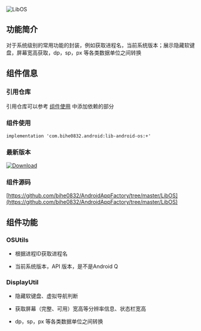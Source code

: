 ![LibOS](https://img.shields.io/badge/AndroidAppFactory-LibOS-brightgreen)

## 功能简介

对于系统级别的常用功能的封装，例如获取进程名，当前系统版本；展示隐藏软键盘，屏幕宽高获取，dp，sp，px 等各类数据单位之间转换

## 组件信息

### 引用仓库

引用仓库可以参考 [组件使用](./../start.md) 中添加依赖的部分

### 组件使用

    implementation 'com.bihe0832.android:lib-android-os:+'

### 最新版本

[ ![Download](https://api.bintray.com/packages/bihe0832/android/lib-android-os/images/download.svg) ](https://bintray.com/bihe0832/android/lib-android-os/_latestVersion)

### 组件源码

[https://github.com/bihe0832/AndroidAppFactory/tree/master/LibOS](https://github.com/bihe0832/AndroidAppFactory/tree/master/LibOS)

## 组件功能

### OSUtils

- 根据进程ID获取进程名

- 当前系统版本，API 版本，是不是Android Q
        
### DisplayUtil

- 隐藏软键盘、虚拟导航判断

- 获取屏幕（完整、可用）宽高等分辨率信息、状态栏宽高
  
- dp，sp，px 等各类数据单位之间转换


